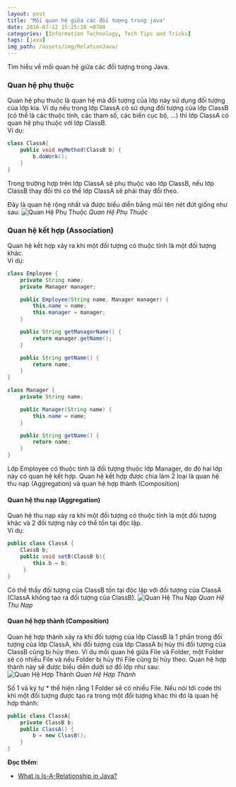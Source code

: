 ```yaml
---
layout: post
title: "Mối quan hệ giữa các đối tượng trong java"
date: 2016-07-12 15:25:10 +0700
categories: [Information Technology, Tech Tips and Tricks]
tags: [java]
img_path: /assets/img/RelationJava/
---
```


Tìm hiểu về mối quan hệ giữa các đối tượng trong Java.

### Quan hệ phụ thuộc
Quan hệ phụ thuộc là quan hệ mà đối tượng của lớp này sử dụng đối tượng của lớp kia. Ví dụ nếu trong lớp ClassA có sử dụng đối tượng của lớp ClassB (có thể là các thuộc tính, các tham số, các biến cục bộ, ...) thì lớp ClassA có quan hệ phụ thuộc với lớp ClassB.  
Ví dụ:
```java
class ClassA{
	public void myMethod(ClassB b) {
		b.doWork();
	}
}
```
Trong trường hợp trên lớp ClassA sẽ phụ thuộc vào lớp ClassB, nếu lớp ClassB thay đổi thì có thể lớp ClassA sẽ phải thay đổi theo.

Đây là quan hệ rộng nhất và được biểu diễn bằng mũi tên nét đứt giống như sau:
![Quan Hệ Phụ Thuộc](Quan_he_phu_thuoc.png)
_Quan Hệ Phụ Thuộc_

### Quan hệ kết hợp (Association)
Quan hệ kết hợp xảy ra khi một đối tượng có thuộc tính là một đối tượng khác.  
Ví dụ: 
```java
class Employee {
	private String name;
	private Manager manager;

	public Employee(String name, Manager manager) {
		this.name = name;
		this.manager = manager;
	}

	public String getManagerName() {
		return manager.getName();
	}

	public String getName() {
		return name;
	}
}

class Manager {
	private String name;

	public Manager(String name) {
		this.name = name;
	}

	public String getName() {
		return name;
	}
}
```
Lớp Employee có thuộc tính là đối tượng thuộc lớp Manager, do đó hai lớp này có quan hệ kết hợp. Quan hệ kết hợp được chia làm 2 loại là quan hệ thu nạp (Aggregation) và quan hệ hợp thành (Composition)

#### Quan hệ thu nạp (Aggregation)
Quan hệ thu nạp xảy ra khi một đối tượng có thuộc tính là một đối tượng khác và 2 đối tượng này có thể tồn tại độc lập.  
Ví dụ:
```java
public class ClassA {       
    ClassB b;
    public void setB(ClassB b){
    	this.b = b;
     }
}
```
Có thể thấy đối tượng của ClassB tồn tại độc lập với đối tượng của ClassA (ClassA không tạo ra đối tượng của ClassB).
![Quan Hệ Thu Nạp](Aggregation.png)
_Quan Hệ Thu Nạp_

#### Quan hệ hợp thành (Composition)
Quan hệ hợp thành xảy ra khi đối tượng của lớp ClassB là 1 phần trong đối tượng của lớp ClassA, khi đối tượng của lớp ClassA bị hủy thì đối tượng của ClassB cũng bị hủy theo. Ví dụ mối quan hệ giữa File và Folder, một Folder sẽ có nhiều File và nếu Folder bị hủy thì File cũng bị hủy theo. Quan hệ hợp thành này sẽ được biểu diễn dưới sơ đồ lớp như sau:  
![Quan Hệ Hợp Thành](Composition.png)
_Quan Hệ Hợp Thành_

Số 1 và ký tự * thể hiện rằng 1 Folder sẽ có nhiều File. Nếu nói tới code thì khi một đối tượng được tạo ra trong một đối tượng khác thì đó là quan hệ hợp thành:
```java
public class ClassA{
	private ClassB b;
	public ClassA() {
		b = new ClsasB();
	}
}
```

**Đọc thêm**:
- [What is Is-A-Relationship in Java?](https://www.google.com/search?q=What+is+Is-A-Relationship+in+Java%3F&rlz=1C1PNBB_viVN954VN954&ie=UTF-8)
